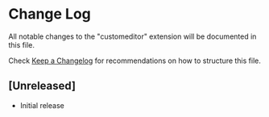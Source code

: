 # Change Log

All notable changes to the "customeditor" extension will be documented in this file.

Check [Keep a Changelog](http://keepachangelog.com/) for recommendations on how to structure this file.

## [Unreleased]

- Initial release